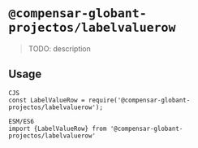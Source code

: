# `@compensar-globant-projectos/labelvaluerow`

> TODO: description

## Usage

```
CJS
const LabelValueRow = require('@compensar-globant-projectos/labelvaluerow');

ESM/ES6
import {LabelValueRow} from '@compensar-globant-projectos/labelvaluerow'
```
